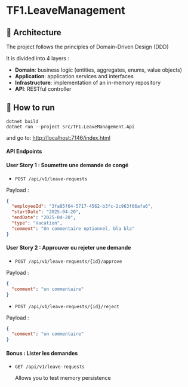 ﻿# TF1.LeaveManagement

## 🧱 Architecture
The project follows the principles of Domain-Driven Design (DDD)

It is divided into 4 layers :

 - **Domain**: business logic (entities, aggregates, enums, value objects)
 - **Application**: application services and interfaces
 - **Infrastructure**: implementation of an in-memory repository
 - **API**: RESTful controller


## 🚀 How to run

    dotnet build
    dotnet run --project src/TF1.LeaveManagement.Api

and go to: [http://localhost:7146/index.html](http://localhost:7146/index.html)

#### API Endpoints

#### User Story 1 : Soumettre une demande de congé

-   `POST /api/v1/leave-requests`
    
Payload :
```json
{
  "employeeId": "3fa85f64-5717-4562-b3fc-2c963f66afa6",
  "startDate": "2025-04-20",
  "endDate": "2025-04-20",
  "type": "Vacation",
  "comment": "Un commentaire optionnel, bla bla"
}
```

#### User Story 2 : Approuver ou rejeter une demande

-   `POST /api/v1/leave-requests/{id}/approve`

Payload :
```json
{
  "comment": "un commentaire"
}
```

    
-   `POST /api/v1/leave-requests/{id}/reject`

Payload :
```json
{
  "comment": "un commentaire"
}
```

#### Bonus : Lister les demandes

-   `GET /api/v1/leave-requests`
    
    Allows you to test memory persistence


